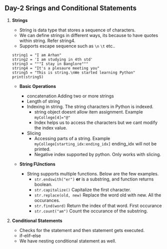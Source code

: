 ## Day-2 Srings and Conditional Statements

1. **Strings**
   - String is data type that stores a sequence of characters.
   - We can define strings in different ways, its because to have quotes within string. Refer string4.
   - Supports escape sequence such as `\n` `\t` etc..
   ```
   string1 = "I am Arhan"
   string2 = 'I am studying in 4th std'
   string3 = """I stay in Banglore"""
   string4 = "It's a plesaure meeting you"
   string5 = "This is string.\nWe started learning Python"
   print(string5)
   ```
   - **Basic Operations**
     - concatenation  Adding two or more strings
     - Length of string 
     - Indexing in string. The string characters in Python is indexed.
       - string object doesnt allow item assignment. Example `myCollege[4]="@"`
       - Index helps us to access the characters but we cant modify the index value.
     - Slicing
       - Accessing parts of a string. Example `myCollege[starting_idx:ending_idx]` ending_idx will not be printed.
       - Negative index supported by python. Only works with slicing.
      
   - **String FUnctions**
     - String supports multiple functions. Below are the few examples.
       - `str.endswith("er")` **er** is a substring, and function returns boolean.
       - `str.capitalize()` Capitalize the first character.
       - `str.replace(old, new)` Replace the word old with new. All the occurances.
       - `str.find(word)` Return the index of that word. First occurance
       - `str.count("am")` Count the occurance of the substring.
      

2. **Conditional Statements**
   - Checks for the statement and then statement gets executed.
   - if-elif-else
   - We have nesting conditional statement as well.
